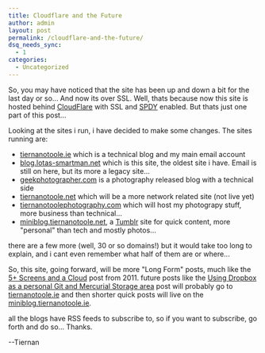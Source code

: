 ```yaml
---
title: Cloudflare and the Future
author: admin
layout: post
permalink: /cloudflare-and-the-future/
dsq_needs_sync:
  - 1
categories:
  - Uncategorized
---
```

So, you may have noticed that the site has been up and down a bit for the last day or so... And now its over SSL. Well, thats because now this site is hosted 
behind [CloudFlare][1] with SSL and [SPDY][2] enabled. But thats just one part of this post...

Looking at the sites i run, i have decided to make some changes. The sites running are:

* [tiernanotoole.ie][3] which is a technical blog and my main email account
* [blog.lotas-smartman.net][4] which is this site, the oldest site i have. Email is still on here, but its more a legacy site...
* [geekphotographer.com][5] is a photography released blog with a technical side
* [tiernanotoole.net][6] which will be a more network related site (not live yet)
* [tiernanotoolephotography.com][7] which will host my photograpy stuff, more business than technical...
* [miniblog.tiernanotoole.net][10], a [Tumblr][11] site for quick content, more "personal" than tech and mostly photos...

there are a few more (well, 30 or so domains!) but it would take too long to explain, and i cant even remember what half of them are or where...

So, this site, going forward, will be more "Long Form" posts, much like the [5+ Screens and a Cloud][8] post from 2011. future posts like the [Using Dropbox 
as a personal Git and Mercurial Storage area][9] post will probably go to [tiernanotoole.ie][3] and then shorter quick posts will live on the 
[miniblog.tiernanotoole.ie][10].

all the blogs have RSS feeds to subscribe to, so if you want to subscribe, go forth and do so... Thanks.

--Tiernan

[1]:http://www.cloudflare.com
[2]:https://en.wikipedia.org/wiki/SPDY
[3]:http://tiernanotoole.ie
[4]:https://blog.lotas-smartman.net
[5]:https://www.geekphotographer.com
[6]:http://tiernanotoole.net
[7]:http://tiernanotoolephotography.com
[8]:https://blog.lotas-smartman.net/5-screens-and-a-cloud/
[9]:https://blog.lotas-smartman.net/using-dropbox-as-a-personal-git-and-mercurial-storage-area/
[10]:http://miniblog.tiernanotoole.ie
[11]:http://tumblr.com
